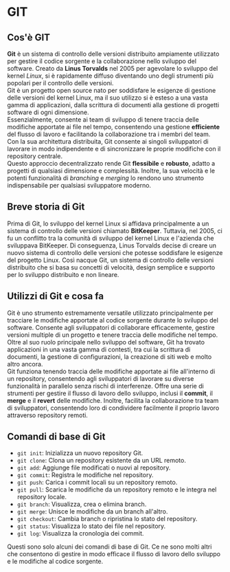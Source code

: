 # GIT

## Cos'è GIT

**Git** è un sistema di controllo delle versioni distribuito ampiamente utilizzato per gestire il codice sorgente e la collaborazione nello sviluppo del software. Creato da **Linus Torvalds** nel 2005 per agevolare lo sviluppo del kernel _Linux_, si è rapidamente diffuso diventando uno degli strumenti più popolari per il controllo delle versioni. \
Git è un progetto open source nato per soddisfare le esigenze di gestione delle versioni del kernel Linux, ma il suo utilizzo si è esteso a una vasta gamma di applicazioni, dalla scrittura di documenti alla gestione di progetti software di ogni dimensione. \
Essenzialmente, consente ai team di sviluppo di tenere traccia delle modifiche apportate ai file nel tempo, consentendo una gestione **efficiente** del flusso di lavoro e facilitando la collaborazione tra i membri del team. Con la sua architettura distribuita, Git consente ai singoli sviluppatori di lavorare in modo indipendente e di sincronizzare le proprie modifiche con il repository centrale. \
Questo approccio decentralizzato rende Git **flessibile** e **robusto**, adatto a progetti di qualsiasi dimensione e complessità. Inoltre, la sua velocità e le potenti funzionalità di _branching_ e _merging_ lo rendono uno strumento indispensabile per qualsiasi sviluppatore moderno.

## Breve storia di Git

Prima di Git, lo sviluppo del kernel Linux si affidava principalmente a un sistema di controllo delle versioni chiamato **BitKeeper**. Tuttavia, nel 2005, ci fu un conflitto tra la comunità di sviluppo del kernel Linux e l'azienda che sviluppava BitKeeper. Di conseguenza, Linus Torvalds decise di creare un nuovo sistema di controllo delle versioni che potesse soddisfare le esigenze del progetto Linux. Così nacque Git, un sistema di controllo delle versioni distribuito che si basa su concetti di velocità, design semplice e supporto per lo sviluppo distribuito e non lineare.

## Utilizzi di Git e cosa fa

Git è uno strumento estremamente versatile utilizzato principalmente per tracciare le modifiche apportate al codice sorgente durante lo sviluppo del software. Consente agli sviluppatori di collaborare efficacemente, gestire versioni multiple di un progetto e tenere traccia delle modifiche nel tempo. \
Oltre al suo ruolo principale nello sviluppo del software, Git ha trovato applicazioni in una vasta gamma di contesti, tra cui la scrittura di documenti, la gestione di configurazioni, la creazione di siti web e molto altro ancora. \
Git funziona tenendo traccia delle modifiche apportate ai file all'interno di un repository, consentendo agli sviluppatori di lavorare su diverse funzionalità in parallelo senza rischi di interferenze. Offre una serie di strumenti per gestire il flusso di lavoro dello sviluppo, inclusi il **commit**, il **merge** e il **revert** delle modifiche. Inoltre, facilita la collaborazione tra team di sviluppatori, consentendo loro di condividere facilmente il proprio lavoro attraverso repository remoti.

## Comandi di base di Git

- `git init`: Inizializza un nuovo repository Git.
- `git clone`: Clona un repository esistente da un URL remoto.
- `git add`: Aggiunge file modificati o nuovi al repository.
- `git commit`: Registra le modifiche nel repository.
- `git push`: Carica i commit locali su un repository remoto.
- `git pull`: Scarica le modifiche da un repository remoto e le integra nel repository locale.
- `git branch`: Visualizza, crea o elimina branch.
- `git merge`: Unisce le modifiche da un branch all'altro.
- `git checkout`: Cambia branch o ripristina lo stato del repository.
- `git status`: Visualizza lo stato dei file nel repository.
- `git log`: Visualizza la cronologia dei commit.

Questi sono solo alcuni dei comandi di base di Git. Ce ne sono molti altri che consentono di gestire in modo efficace il flusso di lavoro dello sviluppo e le modifiche al codice sorgente.
